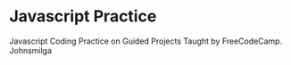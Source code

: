 # Javascript Practice
 Javascript Coding Practice on Guided Projects 
 Taught by FreeCodeCamp.  Johnsmilga

